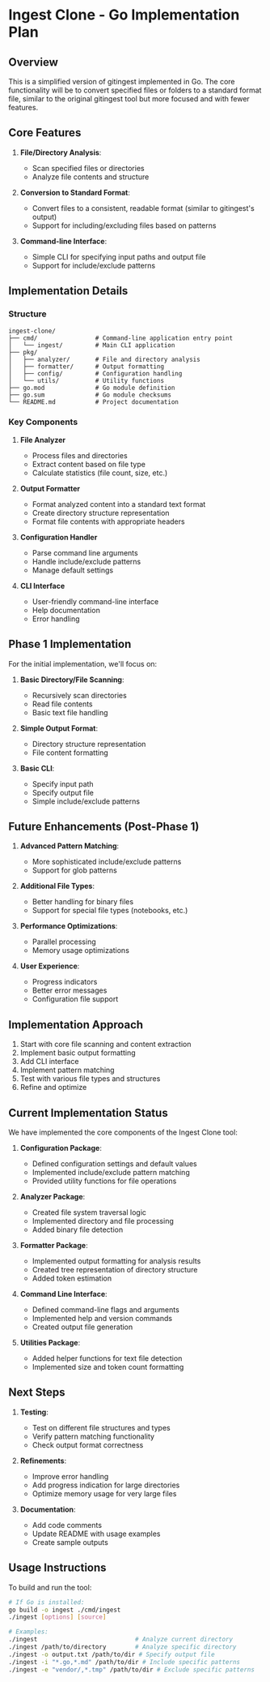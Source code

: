 # Ingest Clone - Go Implementation Plan

## Overview
This is a simplified version of gitingest implemented in Go. The core functionality will be to convert specified files or folders to a standard format file, similar to the original gitingest tool but more focused and with fewer features.

## Core Features

1. **File/Directory Analysis**: 
   - Scan specified files or directories
   - Analyze file contents and structure

2. **Conversion to Standard Format**:
   - Convert files to a consistent, readable format (similar to gitingest's output)
   - Support for including/excluding files based on patterns

3. **Command-line Interface**:
   - Simple CLI for specifying input paths and output file
   - Support for include/exclude patterns

## Implementation Details

### Structure
```
ingest-clone/
├── cmd/                # Command-line application entry point
│   └── ingest/         # Main CLI application
├── pkg/
│   ├── analyzer/       # File and directory analysis
│   ├── formatter/      # Output formatting
│   ├── config/         # Configuration handling
│   └── utils/          # Utility functions
├── go.mod              # Go module definition
├── go.sum              # Go module checksums
└── README.md           # Project documentation
```

### Key Components

1. **File Analyzer**
   - Process files and directories
   - Extract content based on file type
   - Calculate statistics (file count, size, etc.)

2. **Output Formatter**
   - Format analyzed content into a standard text format
   - Create directory structure representation
   - Format file contents with appropriate headers

3. **Configuration Handler**
   - Parse command line arguments
   - Handle include/exclude patterns
   - Manage default settings

4. **CLI Interface**
   - User-friendly command-line interface
   - Help documentation
   - Error handling

## Phase 1 Implementation

For the initial implementation, we'll focus on:

1. **Basic Directory/File Scanning**:
   - Recursively scan directories
   - Read file contents
   - Basic text file handling

2. **Simple Output Format**:
   - Directory structure representation
   - File content formatting

3. **Basic CLI**:
   - Specify input path
   - Specify output file
   - Simple include/exclude patterns

## Future Enhancements (Post-Phase 1)

1. **Advanced Pattern Matching**:
   - More sophisticated include/exclude patterns
   - Support for glob patterns

2. **Additional File Types**:
   - Better handling for binary files
   - Support for special file types (notebooks, etc.)

3. **Performance Optimizations**:
   - Parallel processing
   - Memory usage optimizations

4. **User Experience**:
   - Progress indicators
   - Better error messages
   - Configuration file support

## Implementation Approach

1. Start with core file scanning and content extraction
2. Implement basic output formatting
3. Add CLI interface
4. Implement pattern matching
5. Test with various file types and structures
6. Refine and optimize 

## Current Implementation Status

We have implemented the core components of the Ingest Clone tool:

1. **Configuration Package**:
   - Defined configuration settings and default values
   - Implemented include/exclude pattern matching
   - Provided utility functions for file operations

2. **Analyzer Package**:
   - Created file system traversal logic
   - Implemented directory and file processing
   - Added binary file detection

3. **Formatter Package**:
   - Implemented output formatting for analysis results
   - Created tree representation of directory structure
   - Added token estimation 

4. **Command Line Interface**:
   - Defined command-line flags and arguments
   - Implemented help and version commands
   - Created output file generation

5. **Utilities Package**:
   - Added helper functions for text file detection
   - Implemented size and token count formatting

## Next Steps

1. **Testing**:
   - Test on different file structures and types
   - Verify pattern matching functionality
   - Check output format correctness

2. **Refinements**:
   - Improve error handling
   - Add progress indication for large directories
   - Optimize memory usage for very large files

3. **Documentation**:
   - Add code comments
   - Update README with usage examples
   - Create sample outputs

## Usage Instructions

To build and run the tool:

```bash
# If Go is installed:
go build -o ingest ./cmd/ingest
./ingest [options] [source]

# Examples:
./ingest                           # Analyze current directory
./ingest /path/to/directory        # Analyze specific directory
./ingest -o output.txt /path/to/dir # Specify output file
./ingest -i "*.go,*.md" /path/to/dir # Include specific patterns
./ingest -e "vendor/,*.tmp" /path/to/dir # Exclude specific patterns
``` 
